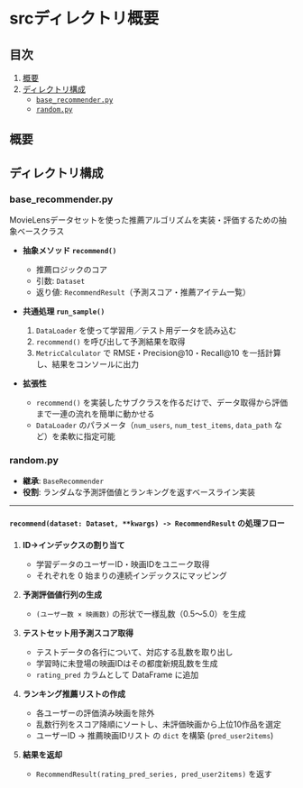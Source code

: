 # srcディレクトリ概要

## 目次
1. [概要](#概要)  
2. [ディレクトリ構成](#ディレクトリ構成)  
   - [`base_recommender.py`](#baserecommenderpy) 
   - [`random.py`](#randompy) 

## 概要

## ディレクトリ構成
### base_recommender.py
MovieLensデータセットを使った推薦アルゴリズムを実装・評価するための抽象ベースクラス
- **抽象メソッド `recommend()`**  
  - 推薦ロジックのコア  
  - 引数: `Dataset`  
  - 返り値: `RecommendResult`（予測スコア・推薦アイテム一覧）

- **共通処理 `run_sample()`**  
  1. `DataLoader` を使って学習用／テスト用データを読み込む  
  2. `recommend()` を呼び出して予測結果を取得  
  3. `MetricCalculator` で RMSE・Precision@10・Recall@10 を一括計算し、結果をコンソールに出力

- **拡張性**  
  - `recommend()` を実装したサブクラスを作るだけで、データ取得から評価まで一連の流れを簡単に動かせる  
  - `DataLoader` のパラメータ（`num_users`, `num_test_items`, `data_path` など）を柔軟に指定可能

### random.py

- **継承**: `BaseRecommender`  
- **役割**: ランダムな予測評価値とランキングを返すベースライン実装

---

#### `recommend(dataset: Dataset, **kwargs) -> RecommendResult` の処理フロー

1. **ID→インデックスの割り当て**  
   - 学習データのユーザーID・映画IDをユニーク取得  
   - それぞれを 0 始まりの連続インデックスにマッピング  

2. **予測評価値行列の生成**  
   - `(ユーザー数 × 映画数)` の形状で一様乱数（0.5～5.0）を生成  

3. **テストセット用予測スコア取得**  
   - テストデータの各行について、対応する乱数を取り出し  
   - 学習時に未登場の映画IDはその都度新規乱数を生成  
   - `rating_pred` カラムとして DataFrame に追加  

4. **ランキング推薦リストの作成**  
   - 各ユーザーの評価済み映画を除外  
   - 乱数行列をスコア降順にソートし、未評価映画から上位10作品を選定  
   - ユーザーID → 推薦映画IDリスト の `dict` を構築 (`pred_user2items`)  

5. **結果を返却**  
   - `RecommendResult(rating_pred_series, pred_user2items)` を返す  
